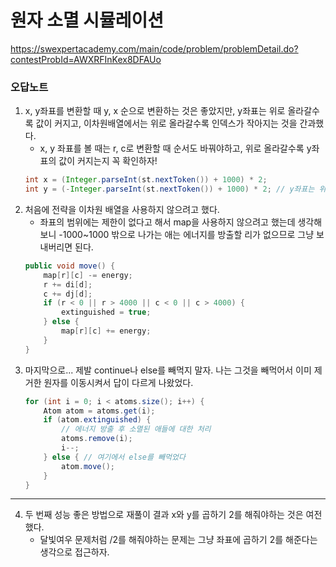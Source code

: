 # 원자 소멸 시뮬레이션
https://swexpertacademy.com/main/code/problem/problemDetail.do?contestProbId=AWXRFInKex8DFAUo

### 오답노트
1. x, y좌표를 변환할 때 y, x 순으로 변환하는 것은 좋았지만, y좌표는 위로 올라갈수록 값이 커지고, 이차원배열에서는 위로 올라갈수록 인덱스가 작아지는 것을 간과했다.
    - x, y 좌표를 볼 때는 r, c로 변환할 때 순서도 바꿔야하고, 위로 올라갈수록 y좌표의 값이 커지는지 꼭 확인하자!
    ```java
    int x = (Integer.parseInt(st.nextToken()) + 1000) * 2;
    int y = (-Integer.parseInt(st.nextToken()) + 1000) * 2; // y좌표는 위로 올라갈수록 커지는 좌표이므로 익숙한 좌표로 변환하기 위해서는 음수로 바꿔주고 변환해야한다.
    ```
2. 처음에 전략을 이차원 배열을 사용하지 않으려고 했다.
   - 좌표의 범위에는 제한이 없다고 해서 map을 사용하지 않으려고 했는데 생각해보니 -1000~1000 밖으로 나가는 애는 에너지를 방출할 리가 없으므로 그냥 보내버리면 된다.
    ```java
    public void move() {
        map[r][c] -= energy;
        r += di[d];
        c += dj[d];
        if (r < 0 || r > 4000 || c < 0 || c > 4000) {
            extinguished = true;
        } else {
            map[r][c] += energy;
        }
    }
    ```
3. 마지막으로... 제발 continue나 else를 빼먹지 말자. 나는 그것을 빼먹어서 이미 제거한 원자를 이동시켜서 답이 다르게 나왔었다.
    ```java
    for (int i = 0; i < atoms.size(); i++) {
        Atom atom = atoms.get(i);
        if (atom.extinguished) {
            // 에너지 방출 후 소멸된 애들에 대한 처리
            atoms.remove(i);
            i--;
        } else { // 여기에서 else를 빼먹었다
            atom.move();
        }
    }
    ```
---
4. 두 번째 성능 좋은 방법으로 재풀이 결과 x와 y를 곱하기 2를 해줘야하는 것은 여전했다.
   - 달빛여우 문제처럼 /2를 해줘야하는 문제는 그냥 좌표에 곱하기 2를 해준다는 생각으로 접근하자.